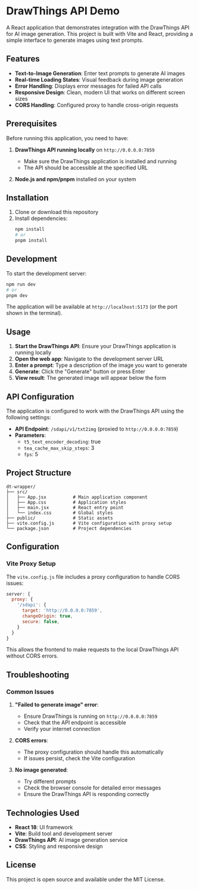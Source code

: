 # DrawThings API Demo

A React application that demonstrates integration with the DrawThings API for AI image generation. This project is built with Vite and React, providing a simple interface to generate images using text prompts.

## Features

- **Text-to-Image Generation**: Enter text prompts to generate AI images
- **Real-time Loading States**: Visual feedback during image generation
- **Error Handling**: Displays error messages for failed API calls
- **Responsive Design**: Clean, modern UI that works on different screen sizes
- **CORS Handling**: Configured proxy to handle cross-origin requests

## Prerequisites

Before running this application, you need to have:

1. **DrawThings API running locally** on `http://0.0.0.0:7859`
   - Make sure the DrawThings application is installed and running
   - The API should be accessible at the specified URL

2. **Node.js and npm/pnpm** installed on your system

## Installation

1. Clone or download this repository
2. Install dependencies:
   ```bash
   npm install
   # or
   pnpm install
   ```

## Development

To start the development server:

```bash
npm run dev
# or
pnpm dev
```

The application will be available at `http://localhost:5173` (or the port shown in the terminal).

## Usage

1. **Start the DrawThings API**: Ensure your DrawThings application is running locally
2. **Open the web app**: Navigate to the development server URL
3. **Enter a prompt**: Type a description of the image you want to generate
4. **Generate**: Click the "Generate" button or press Enter
5. **View result**: The generated image will appear below the form

## API Configuration

The application is configured to work with the DrawThings API using the following settings:

- **API Endpoint**: `/sdapi/v1/txt2img` (proxied to `http://0.0.0.0:7859`)
- **Parameters**: 
  - `t5_text_encoder_decoding`: true
  - `tea_cache_max_skip_steps`: 3
  - `fps`: 5

## Project Structure

```
dt-wrapper/
├── src/
│   ├── App.jsx          # Main application component
│   ├── App.css          # Application styles
│   ├── main.jsx         # React entry point
│   └── index.css        # Global styles
├── public/              # Static assets
├── vite.config.js       # Vite configuration with proxy setup
└── package.json         # Project dependencies
```

## Configuration

### Vite Proxy Setup

The `vite.config.js` file includes a proxy configuration to handle CORS issues:

```javascript
server: {
  proxy: {
    '/sdapi': {
      target: 'http://0.0.0.0:7859',
      changeOrigin: true,
      secure: false,
    }
  }
}
```

This allows the frontend to make requests to the local DrawThings API without CORS errors.

## Troubleshooting

### Common Issues

1. **"Failed to generate image" error**:
   - Ensure DrawThings is running on `http://0.0.0.0:7859`
   - Check that the API endpoint is accessible
   - Verify your internet connection

2. **CORS errors**:
   - The proxy configuration should handle this automatically
   - If issues persist, check the Vite configuration

3. **No image generated**:
   - Try different prompts
   - Check the browser console for detailed error messages
   - Ensure the DrawThings API is responding correctly

## Technologies Used

- **React 18**: UI framework
- **Vite**: Build tool and development server
- **DrawThings API**: AI image generation service
- **CSS**: Styling and responsive design

## License

This project is open source and available under the MIT License.
